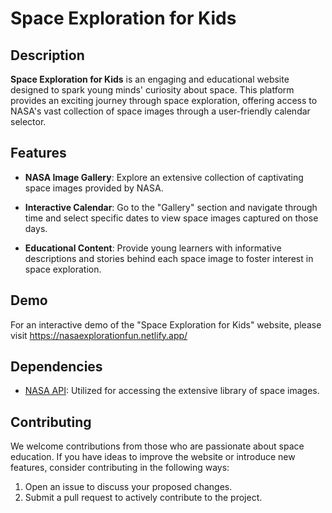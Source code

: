 # Space Exploration for Kids

## Description

**Space Exploration for Kids** is an engaging and educational website designed to spark young minds' curiosity about space. This platform provides an exciting journey through space exploration, offering access to NASA's vast collection of space images through a user-friendly calendar selector.

## Features

- **NASA Image Gallery**: Explore an extensive collection of captivating space images provided by NASA.

- **Interactive Calendar**: Go to the "Gallery" section and navigate through time and select specific dates to view space images captured on those days.

- **Educational Content**: Provide young learners with informative descriptions and stories behind each space image to foster interest in space exploration.

## Demo

For an interactive demo of the "Space Exploration for Kids" website, please visit https://nasaexplorationfun.netlify.app/

## Dependencies

- [NASA API](https://api.nasa.gov/): Utilized for accessing the extensive library of space images.


## Contributing

We welcome contributions from those who are passionate about space education. If you have ideas to improve the website or introduce new features, consider contributing in the following ways:

1. Open an issue to discuss your proposed changes.
2. Submit a pull request to actively contribute to the project.

